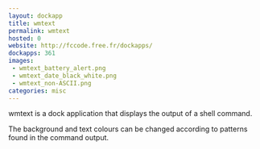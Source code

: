 ```yaml
---
layout: dockapp
title: wmtext
permalink: wmtext
hosted: 0
website: http://fccode.free.fr/dockapps/
dockapps: 361
images:
 - wmtext_battery_alert.png
 - wmtext_date_black_white.png
 - wmtext_non-ASCII.png
categories: misc
---
```

wmtext is a dock application that displays the output of a shell command.

The background and text colours can be changed according to patterns found in
the command output.
